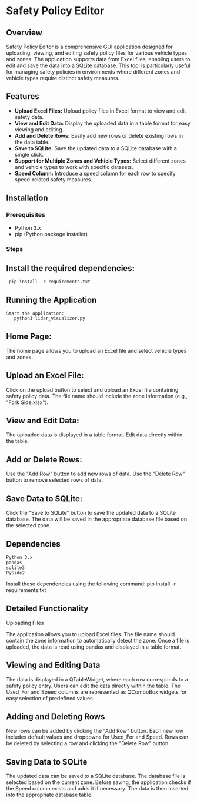 # Safety Policy Editor

## Overview

Safety Policy Editor is a comprehensive GUI application designed for uploading, viewing, and editing safety policy files for various vehicle types and zones. The application supports data from Excel files, enabling users to edit and save the data into a SQLite database. This tool is particularly useful for managing safety policies in environments where different zones and vehicle types require distinct safety measures.

## Features

- **Upload Excel Files:** Upload policy files in Excel format to view and edit safety data.
- **View and Edit Data:** Display the uploaded data in a table format for easy viewing and editing.
- **Add and Delete Rows:** Easily add new rows or delete existing rows in the data table.
- **Save to SQLite:** Save the updated data to a SQLite database with a single click.
- **Support for Multiple Zones and Vehicle Types:** Select different zones and vehicle types to work with specific datasets.
- **Speed Column:** Introduce a speed column for each row to specify speed-related safety measures.

## Installation

### Prerequisites

- Python 3.x
- pip (Python package installer)

### Steps
## Install the required dependencies:
     pip install -r requirements.txt

## Running the Application

    Start the application:
       python3 lidar_visualizer.py

## Home Page:

The home page allows you to upload an Excel file and select vehicle types and zones.

## Upload an Excel File:

Click on the upload button to select and upload an Excel file containing safety policy data.
The file name should include the zone information (e.g., "Fork Side.xlsx").

## View and Edit Data:

The uploaded data is displayed in a table format.
Edit data directly within the table.

## Add or Delete Rows:

Use the "Add Row" button to add new rows of data.
Use the "Delete Row" button to remove selected rows of data.

## Save Data to SQLite:

Click the "Save to SQLite" button to save the updated data to a SQLite database.
The data will be saved in the appropriate database file based on the selected zone.
    
    
## Dependencies

    Python 3.x
    pandas
    sqlite3
    PySide2

Install these dependencies using the following command:
       pip install -r requirements.txt

## Detailed Functionality
Uploading Files

The application allows you to upload Excel files. The file name should contain the zone information to automatically detect the zone.
Once a file is uploaded, the data is read using pandas and displayed in a table format.

## Viewing and Editing Data

The data is displayed in a QTableWidget, where each row corresponds to a safety policy entry.
Users can edit the data directly within the table. The Used_For and Speed columns are represented as QComboBox widgets for easy selection of predefined values.

## Adding and Deleting Rows

New rows can be added by clicking the "Add Row" button. Each new row includes default values and dropdowns for Used_For and Speed.
Rows can be deleted by selecting a row and clicking the "Delete Row" button.

## Saving Data to SQLite

The updated data can be saved to a SQLite database. The database file is selected based on the current zone.
Before saving, the application checks if the Speed column exists and adds it if necessary.
The data is then inserted into the appropriate database table.
